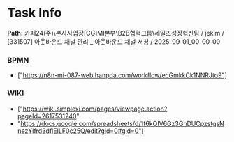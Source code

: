 # Task Info

**Path:** 카페24(주)\본사사업장\[CG]MI본부\B2B협력그룹\세일즈성장혁신팀 / jekim / [331507] 아웃바운드 채널 관리 _ 아웃바운드 채널 서칭 / 2025-09-01_00-00-00

### BPMN
- ["https://n8n-mi-087-web.hanpda.com/workflow/ecGmkkCk1NNRJto9"]

### WIKI
- ["https://wiki.simplexi.com/pages/viewpage.action?pageId=2617531240"
- "https://docs.google.com/spreadsheets/d/1f6kQIV6Gz3GnDUCpzstgsNnezYlfrd3dflEILF0c25Q/edit?gid=0#gid=0"]

